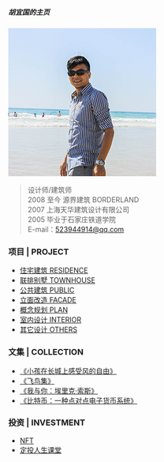 ##### 胡宜国的主页  

![avatar](me.jpg)   

> 设计师/建筑师  
> 2008 至今 源界建筑 BORDERLAND  
> 2007 上海天华建筑设计有限公司   
> 2005 毕业于石家庄铁道学院   
> E-mail：523944914@qq.com 

### 项目 | PROJECT      

* [住宅建筑 RESIDENCE](residence.md)  
* [联排别墅 TOWNHOUSE](townhouse.md)  
* [公共建筑 PUBLIC](public.md)  
* [立面改造 FACADE](facade.md)  
* [概念规划 PLAN](plan.md)  
* [室内设计 INTERIOR](interior.md)  
* [其它设计 OTHERS](others.md)
 
### 文集 | COLLECTION  

* [《小孩在长城上感受风的自由》](小孩在长城上感受风的自由.md)  
* [《飞鸟集》](飞鸟集.md)  
* [《我与你：埃里克·索斯》](soth.md)  
* [《比特币：一种点对点电子货币系统》](bitcoin.md)  


### 投资 | INVESTMENT   
* [NFT](nft.md)  
* [定投人生课堂](dingtou.md)  



